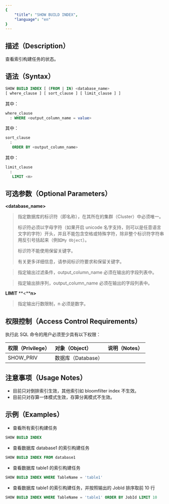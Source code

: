 ```yaml
---
{
    "title": "SHOW BUILD INDEX",
    "language": "en"
}
---
```


<!--
Licensed to the Apache Software Foundation (ASF) under one
or more contributor license agreements.  See the NOTICE file
distributed with this work for additional information
regarding copyright ownership.  The ASF licenses this file
to you under the Apache License, Version 2.0 (the
"License"); you may not use this file except in compliance
with the License.  You may obtain a copy of the License at

  http://www.apache.org/licenses/LICENSE-2.0

Unless required by applicable law or agreed to in writing,
software distributed under the License is distributed on an
"AS IS" BASIS, WITHOUT WARRANTIES OR CONDITIONS OF ANY
KIND, either express or implied.  See the License for the
specific language governing permissions and limitations
under the License.
-->

## 描述（Description）

查看索引构建任务的状态。

## 语法（Syntax）

```SQL
SHOW BUILD INDEX [ (FROM | IN) <database_name>
[ where_clause ] [ sort_clause ] [ limit_clause ] ] 
```

其中：

```SQL
where_clause
  : WHERE <output_column_name = value>
```

其中：

```SQL
sort_clause
  :
   ORDER BY <output_column_name>
```

其中：

```SQL
limit_clause
  :
   LIMIT <n>
```

## 可选参数（Optional Parameters）

**<database_name>**

> 指定数据库的标识符（即名称），在其所在的集群（Cluster）中必须唯一。
>
> 标识符必须以字母字符（如果开启 unicode 名字支持，则可以是任意语言文字的字符）开头，并且不能包含空格或特殊字符，除非整个标识符字符串用反引号括起来（例如`My Object`）。
>
> 标识符不能使用保留关键字。
>
> 有关更多详细信息，请参阅标识符要求和保留关键字。

**<WHERE output_column_name = value>**

> 指定输出过滤条件，output_column_name 必须在输出的字段列表中。

**<ORDER BY output_column_name>**

> 指定输出排序列，output_column_name 必须在输出的字段列表中。

**LIMIT** **<****n>**

> 指定输出行数限制，n 必须是数字。

## 权限控制（Access Control Requirements）

执行此 SQL 命令的用户必须至少具有以下权限：

| 权限（Privilege） | 对象（Object）     | 说明（Notes） |
| :---------------- | :----------------- | :------------ |
| SHOW_PRIV         | 数据库（Database） |               |

## 注意事项（Usage Notes）

- 目前只对倒排索引生效，其他索引如 bloomfilter index 不生效。
- 目前只对存算一体模式生效，存算分离模式不生效。

## 示例（Examples）

- 查看所有索引构建任务

```SQL
SHOW BUILD INDEX
```

- 查看数据库 database1 的索引构建任务

```SQL
SHOW BUILD INDEX FROM database1
```

- 查看数据库 table1 的索引构建任务

```SQL
SHOW BUILD INDEX WHERE TableName = 'table1'
```

- 查看数据库 table1 的索引构建任务，并按照输出的 JobId 排序取前 10 行

```SQL
SHOW BUILD INDEX WHERE TableName = 'table1' ORDER BY JobId LIMIT 10
```
